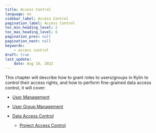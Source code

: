 ```yaml
---
title: Access Control
language: en
sidebar_label: Access Control
pagination_label: Access Control
toc_min_heading_level: 2
toc_max_heading_level: 6
pagination_prev: null
pagination_next: null
keywords:
    - access control
draft: true
last_update:
    date: Aug 16, 2022
---
```



This chapter will describe how to grant roles to users/groups in Kylin to control their access rights, and how to perform fine-grained data access control, it will cover:

* [User Management](user_management.md)
* [User Group Management](group_management.md)

* [Data Access Control](data-access-control/intro.md)
  * [Project Access Control](data-access-control/project_acl.md)
